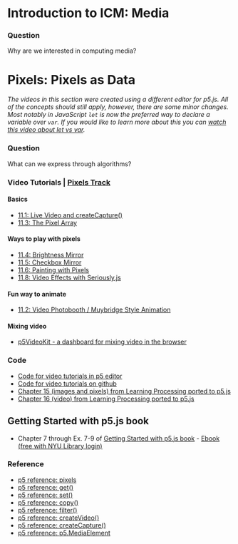 
# Introduction to ICM: Media

### Question
Why are we interested in computing media?

# Pixels: Pixels as Data

*The videos in this section were created using a different editor for p5.js. All of the concepts should still apply, however, there are some minor changes. Most notably in JavaScript `let` is now the preferred way to declare a variable over `var`. If you would like to learn more about this you can [watch this video about let vs var](https://youtu.be/q8SHaDQdul0).*

### Question
What can we express through algorithms?

### Video Tutorials | [Pixels Track](https://thecodingtrain.com/tracks/pixels)
#### Basics
* [11.1: Live Video and createCapture()](https://thecodingtrain.com/tracks/pixels/pixels/createCapture)
* [11.3: The Pixel Array](https://thecodingtrain.com/tracks/pixels/more-p5/pixel-array)
#### Ways to play with pixels
* [11.4: Brightness Mirror](https://thecodingtrain.com/tracks/pixels/pixels/brightness-mirror)
* [11.5: Checkbox Mirror](https://thecodingtrain.com/tracks/pixels/pixels/checkbox-mirror)
* [11.6: Painting with Pixels](https://thecodingtrain.com/tracks/pixels/pixels/painting-with-pixels)
* [11.8: Video Effects with Seriously.js](https://youtu.be/jdKep6jo7b0?list=PLRqwX-V7Uu6aKKsDHZdDvN6oCJ2hRY_Ig)
#### Fun way to animate
* [11.2: Video Photobooth / Muybridge Style Animation](https://thecodingtrain.com/tracks/pixels/pixels/video-photobooth)
#### Mixing video
* [p5VideoKit - a dashboard for mixing video in the browser](https://github.com/molab-itp/p5videoKit)

###  Code
* [Code for video tutorials in p5 editor](https://editor.p5js.org/jht1493/collections/XKr_AXpaT)
* [Code for video tutorials on github](https://github.com/CodingTrain/website/tree/master/Tutorials/P5JS/p5.js_video)
* [Chapter 15 (images and pixels) from Learning Processing ported to p5.js](https://github.com/shiffman/LearningProcessing-p5.js/tree/master/chp15_images_pixels)
* [Chapter 16 (video) from Learning Processing ported to p5.js](https://github.com/shiffman/LearningProcessing-p5.js/tree/master/chp16_video)

## Getting Started with p5.js book
*  Chapter 7 through Ex. 7-9 of [Getting Started with p5.js book](http://amzn.to/2ckixCW) - [Ebook (free with NYU Library login)](https://ebookcentral.proquest.com/lib/nyulibrary-ebooks/detail.action?docID=4333728)

### Reference
* [p5 reference: pixels](https://p5js.org/reference/#/p5/pixels)
* [p5 reference: get()](https://p5js.org/reference/#/p5/get)
* [p5 reference: set()](https://p5js.org/reference/#/p5/set)
* [p5 reference: copy()](https://p5js.org/reference/#/p5/copy)
* [p5 reference: filter()](https://p5js.org/reference/#/p5/filter)
* [p5 reference: createVideo()](https://p5js.org/reference/#/p5/createVideo)
* [p5 reference: createCapture()](https://p5js.org/reference/#/p5/createCapture)
* [p5 reference: p5.MediaElement](http://p5js.org/reference/#/p5.MediaElement)
